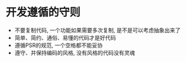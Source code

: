 # 开发遵循的守则

-   不要复制代码, 一个功能如果需要多次复制, 是不是可以考虑抽象出来了
-   简单、简约、通俗、易懂的代码才是好代码
-   遵循PSR的规范, 一个空格都不能妥协
-   遵守、并保持编码的风格, 没有风格的代码没有灵魂
